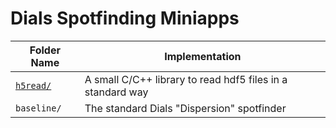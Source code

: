 # Dials Spotfinding Miniapps

| Folder Name | Implementation                                             |
| ----------- | ---------------------------------------------------------- |
| [`h5read/`] | A small C/C++ library to read hdf5 files in a standard way |
| `baseline/` | The standard Dials "Dispersion" spotfinder                 |

[`h5read/`]: h5read/
